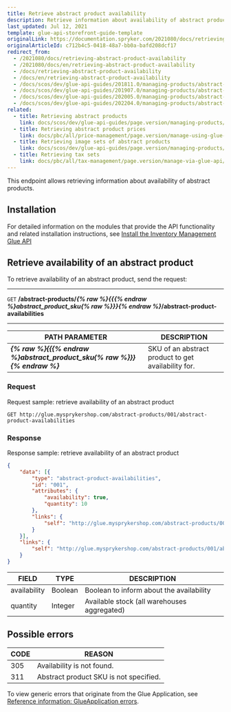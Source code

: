 ```yaml
---
title: Retrieve abstract product availability
description: Retrieve information about availability of abstract products.
last_updated: Jul 12, 2021
template: glue-api-storefront-guide-template
originalLink: https://documentation.spryker.com/2021080/docs/retrieving-abstract-product-availability
originalArticleId: c712b4c5-0418-48a7-bb0a-bafd208dcf17
redirect_from:
  - /2021080/docs/retrieving-abstract-product-availability
  - /2021080/docs/en/retrieving-abstract-product-availability
  - /docs/retrieving-abstract-product-availability
  - /docs/en/retrieving-abstract-product-availability
  - /docs/scos/dev/glue-api-guides/201811.0/managing-products/abstract-products/retrieving-abstract-product-availability.html
  - /docs/scos/dev/glue-api-guides/201907.0/managing-products/abstract-products/retrieving-abstract-product-availability.html
  - /docs/scos/dev/glue-api-guides/202005.0/managing-products/abstract-products/retrieving-abstract-product-availability.html
  - /docs/scos/dev/glue-api-guides/202204.0/managing-products/abstract-products/retrieving-abstract-product-availability.html  
related:
  - title: Retrieving abstract products
    link: docs/scos/dev/glue-api-guides/page.version/managing-products/abstract-products/retrieving-abstract-products.html
  - title: Retrieving abstract product prices
    link: docs/pbc/all/price-management/page.version/manage-using-glue-api/retrieve-abstract-product-prices.html
  - title: Retrieving image sets of abstract products
    link: docs/scos/dev/glue-api-guides/page.version/managing-products/abstract-products/retrieving-image-sets-of-abstract-products.html
  - title: Retrieving tax sets
    link: docs/pbc/all/tax-management/page.version/manage-via-glue-api/retrieve-tax-sets.html
---
```


This endpoint allows retrieving information about availability of abstract products.

## Installation

For detailed information on the modules that provide the API functionality and related installation instructions, see [Install the Inventory Management Glue API](/docs/pbc/all/warehouse-management-system/{{site.version}}/{{site.version}}/install-and-upgrade/install-features/install-the-inventory-management-glue-api.html)

## Retrieve availability of an abstract product

To retrieve availability of an abstract product, send the request:

---
`GET` **/abstract-products/*{% raw %}{{{% endraw %}abstract_product_sku{% raw %}}}{% endraw %}*/abstract-product-availabilities**

---

| PATH PARAMETER | DESCRIPTION |
| --- | --- |
| ***{% raw %}{{{% endraw %}abstract_product_sku{% raw %}}}{% endraw %}*** | SKU of an abstract product to get availability for. |

### Request

Request sample: retrieve availability of an abstract product

`GET http://glue.mysprykershop.com/abstract-products/001/abstract-product-availabilities`

### Response

Response sample: retrieve availability of an abstract product

```json
{
    "data": [{
        "type": "abstract-product-availabilities",
        "id": "001",
        "attributes": {
            "availability": true,
            "quantity": 10
        },
        "links": {
            "self": "http://glue.mysprykershop.com/abstract-products/001/abstract-product-availabilities"
        }
    }],
    "links": {
        "self": "http://glue.mysprykershop.com/abstract-products/001/abstract-product-availabilities"
    }
}
```

<a name="abstract-product-availability-response-attributes"></a>

| FIELD | TYPE | DESCRIPTION |
| --- | --- | --- |
| availability | Boolean | Boolean to inform about the availability |
| quantity | Integer | Available stock (all warehouses aggregated) |


## Possible errors

| CODE | REASON |
| --- | --- |
| 305 | Availability is not found. |
| 311 | Abstract product SKU is not specified. |

To view generic errors that originate from the Glue Application, see [Reference information: GlueApplication errors](/docs/scos/dev/glue-api-guides/{{site.version}}/reference-information-glueapplication-errors.html).

